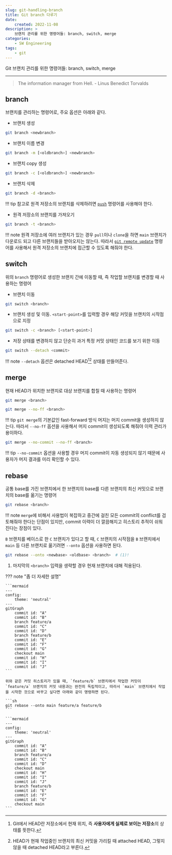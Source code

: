 ```yaml
---
slug: git-handling-branch
title: Git branch 다루기
date:
    created: 2022-11-08
description: >
    브랜치 관리를 위한 명령어들: branch, switch, merge
categories:
    - SW Engineering
tags:
    - git
---
```


Git 브랜치 관리를 위한 명령어들: branch, switch, merge  

<!-- more -->

---

> The information manager from Hell. - Linus Benedict Torvalds

## branch

브랜치를 관리하는 명령어로, 주요 옵션은 아래와 같다.  

- 브랜치 생성

```sh
git branch <newbranch>
```

- 브랜치 이름 변경

```sh
git branch -m [<oldbranch>] <newbranch>
```

- 브랜치 copy 생성

```sh
git branch -c [<oldbranch>] <newbranch>
```

- 브랜치 삭제

```sh
git branch -d <branch>
```

!!! tip
    참고로 원격 저장소의 브랜치를 삭제하려면 [`push`](./2022-01-15-git_save_upload.md/#push) 명령어를 사용해야 한다.  

- 원격 저장소의 브랜치를 가져오기

```sh
git branch -t <branch>
```

!!! note
    원격 저장소에 여러 브랜치가 있는 경우 `pull`이나 `clone`을 하면 `main` 브랜치가 다운로드 되고 다른 브랜치들을 받아오지는 않는다. 따라서 [`git remote update`](./2022-01-14-git_initiate.md/#remote) 명령어를 사용해서 원격 저장소의 브랜치에 접근할 수 있도록 해줘야 한다.  

## switch

위의 `branch` 명령어로 생성한 브랜치 간에 이동할 때, 즉 작업할 브랜치를 변경할 때 사용하는 명령어  

- 브랜치 이동

```sh
git switch <branch>
```

- 브랜치 생성 및 이동. `<start-point>`를 입력할 경우 해당 커밋을 브랜치의 시작점으로 지정

```sh
git switch -c <branch> [<start-point>]
```

- 저장 상태를 변경하지 않고 단순히 과거 특정 커밋 상태인 코드를 보기 위한 이동

```sh
git switch --detach <commit>
```

!!! note
    `--detach` 옵션은 detached HEAD[^1][^2] 상태를 만들어준다.  

[^1]: Git에서 HEAD란 저장소에서 현재 위치, 즉 **사용자에게 실제로 보이는 저장소**의 상태를 뜻한다.  
[^2]: HEAD가 현재 작업중인 브랜치의 최신 커밋을 가리킬 때 attached HEAD, 그렇지 않을 때 detached HEAD라고 부른다.  

## merge

현재 HEAD가 위치한 브랜치로 대상 브랜치를 합칠 때 사용하는 명령어  

```sh
git merge <branch>
```

```sh
git merge --no-ff <branch>
```

!!! tip
    `git merge`의 기본값인 fast-forward 방식 머지는 머지 commit을 생성하지 않는다. 따라서 `--no-ff` 옵션을 사용해서 머지 commit이 생성되도록 해줘야 이력 관리가 용이하다.  

```sh
git merge --no-commit --no-ff <branch>
```

!!! tip
    `--no-commit` 옵션을 사용할 경우 머지 commit이 자동 생성되지 않기 때문에 사용자가 머지 결과를 미리 확인할 수 있다.  

## rebase

공통 base를 가진 브랜치에서 한 브랜치의 base를 다른 브랜치의 최신 커밋으로 브랜치의 base를 옮기는 명령어  

```sh
git rebase <branch>
```

!!! note
    `merge`에 비해서 사용법이 복잡하고 중간에 걸친 모든 commit의 conflict를 검토해줘야 한다는 단점이 있지만, commit 이력이 더 깔끔해지고 히스토리 추적이 쉬워진다는 장점이 있다.  

`B` 브랜치를 베이스로 한 `C` 브랜치가 있다고 할 때, `C` 브랜치의 시작점을 `B` 브랜치에서 `main` 등 다른 브랜치로 옮기려면 `--onto` 옵션을 사용하면 된다.  

```sh
git rebase --onto <newbase> <oldbase> <branch>  # (1)!
```

1. 마지막의 `<branch>` 입력을 생략할 경우 현재 브랜치에 대해 적용된다.  

??? note "좀 더 자세한 설명"

    ```mermaid
    ---
    config:
        theme: 'neutral'
    ---
    gitGraph
        commit id: "A"
        commit id: "B"
        branch feature/a
        commit id: "C"
        commit id: "D"
        branch feature/b
        commit id: "E"
        commit id: "F"
        commit id: "G"
        checkout main
        commit id: "H"
        commit id: "I"
        commit id: "J"
    ```

    위와 같은 커밋 히스토리가 있을 때, `feature/b` 브랜치에서 작업한 커밋이 `feature/a` 브랜치의 커밋 내용과는 완전히 독립적이고, 따라서 `main` 브랜치에서 작업을 시작한 것으로 바꾸고 싶다면 아래와 같이 명령하면 된다.  

    ```sh
    git rebase --onto main feature/a feature/b
    ```

    ```mermaid
    ---
    config:
        theme: 'neutral'
    ---
    gitGraph
        commit id: "A"
        commit id: "B"
        branch feature/a
        commit id: "C"
        commit id: "D"
        checkout main
        commit id: "H"
        commit id: "I"
        commit id: "J"
        branch feature/b
        commit id: "E"
        commit id: "F"
        commit id: "G"
        checkout main
    ```
